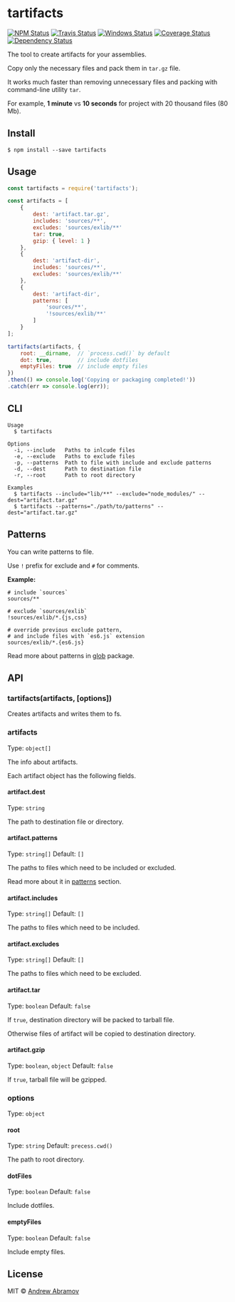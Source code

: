 tartifacts
==========

[![NPM Status][npm-img]][npm]
[![Travis Status][test-img]][travis]
[![Windows Status][appveyor-img]][appveyor]
[![Coverage Status][coverage-img]][coveralls]
[![Dependency Status][david-img]][david]

[npm]:          https://www.npmjs.org/package/tartifacts
[npm-img]:      https://img.shields.io/npm/v/tartifacts.svg

[travis]:       https://travis-ci.org/blond/tartifacts
[test-img]:     https://img.shields.io/travis/blond/tartifacts.svg?label=tests

[appveyor]:     https://ci.appveyor.com/project/blond/tartifacts
[appveyor-img]: http://img.shields.io/appveyor/ci/blond/tartifacts.svg?style=flat&label=windows

[coveralls]:    https://coveralls.io/r/blond/tartifacts
[coverage-img]: https://img.shields.io/coveralls/blond/tartifacts.svg

[david]:        https://david-dm.org/blond/tartifacts
[david-img]:    http://img.shields.io/david/blond/tartifacts.svg?style=flat


The tool to create artifacts for your assemblies.

Copy only the necessary files and pack them in `tar.gz` file.

It works much faster than removing unnecessary files and packing with command-line utility `tar`.

For example, **1 minute** vs **10 seconds** for project with 20 thousand files (80 Mb).

Install
-------

```
$ npm install --save tartifacts
```

Usage
-----

```js
const tartifacts = require('tartifacts');

const artifacts = [
    {
        dest: 'artifact.tar.gz',
        includes: 'sources/**',
        excludes: 'sources/exlib/**'
        tar: true,
        gzip: { level: 1 }
    },
    {
        dest: 'artifact-dir',
        includes: 'sources/**',
        excludes: 'sources/exlib/**'
    },
    {
        dest: 'artifact-dir',
        patterns: [
            'sources/**',
            '!sources/exlib/**'
        ]
    }
];

tartifacts(artifacts, {
    root: __dirname,  // `process.cwd()` by default
    dot: true,        // include dotfiles
    emptyFiles: true  // include empty files
})
.then(() => console.log('Copying or packaging completed!'))
.catch(err => console.log(err));
```

CLI
---

```
Usage
  $ tartifacts

Options
  -i, --include   Paths to inlcude files
  -e, --exclude   Paths to exclude files
  -p, --patterns  Path to file with include and exclude patterns
  -d, --dest      Path to destination file
  -r, --root      Path to root directory

Examples
  $ tartifacts --include="lib/**" --exclude="node_modules/" --dest="artifact.tar.gz"
  $ tartifacts --patterns="./path/to/patterns" --dest="artifact.tar.gz"
```

Patterns
--------

You can write patterns to file.

Use `!` prefix for exclude and `#` for comments.

**Example:**

```
# include `sources`
sources/**

# exclude `sources/exlib`
!sources/exlib/*.{js,css}

# override previous exclude pattern,
# and include files with `es6.js` extension
sources/exlib/*.{es6.js}
```

Read more about patterns in [glob](https://github.com/isaacs/node-glob#glob-primer) package.

API
---

### tartifacts(artifacts, [options])

Creates artifacts and writes them to fs.

### artifacts

Type: `object[]`

The info about artifacts.

Each artifact object has the following fields.

#### artifact.dest

Type: `string`

The path to destination file or directory.

#### artifact.patterns

Type: `string[]`
Default: `[]`

The paths to files which need to be included or excluded.

Read more about it in [patterns](#patterns) section.

#### artifact.includes

Type: `string[]`
Default: `[]`

The paths to files which need to be included.

#### artifact.excludes

Type: `string[]`
Default: `[]`

The paths to files which need to be excluded.

#### artifact.tar

Type: `boolean`
Default: `false`

If `true`, destination directory will be packed to tarball file.

Otherwise files of artifact will be copied to destination directory.

#### artifact.gzip

Type: `boolean`, `object`
Default: `false`

If `true`, tarball file will be gzipped.

### options

Type: `object`

#### root

Type: `string`
Default: `precess.cwd()`

The path to root directory.

#### dotFiles

Type: `boolean`
Default: `false`

Include dotfiles.

#### emptyFiles

Type: `boolean`
Default: `false`

Include empty files.

License
-------

MIT © [Andrew Abramov](https://github.com/blond)
